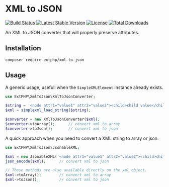 # XML to JSON

[![Build Status](https://travis-ci.org/extphp/xml-to-json.svg?branch=master)](https://travis-ci.org/extphp/xml-to-json)
[![Latest Stable Version](https://poser.pugx.org/extphp/xml-to-json/v/stable)](https://packagist.org/packages/extphp/xml-to-json)
[![License](https://poser.pugx.org/extphp/xml-to-json/license)](https://packagist.org/packages/extphp/xml-to-json)
[![Total Downloads](https://poser.pugx.org/extphp/xml-to-json/downloads)](https://packagist.org/packages/extphp/xml-to-json)


An XML to JSON converter that will properly preserve attributes.

## Installation

`composer require extphp/xml-to-json`

## Usage

A generic usage, usefull when the `SimpleXMLElement` instance already exists.

```php
use ExtPHP\XmlToJson\XmlToJsonConverter;

$string = '<node attr1="value1" attr2="value2"><child>child value</child></node>';
$xml = simplexml_load_string($string);

$converter = new XmlToJsonConverter($xml);
$converter->toArray();      // convert xml to array
$converter->toJson();       // convert xml to json
```

A quick approach when you need to convert a XML string to array or json.

```php
use ExtPHP\XmlToJson\JsonableXML;

$xml = new JsonableXML('<node attr1="value1" attr2="value2"><child>child value</child></node>');
json_encode($xml);      // convert xml to json

// These methods are also available directly on the xml object.
$xml->toArray();        // convert xml to array
$xml->toJson();         // convert xml to json
```

